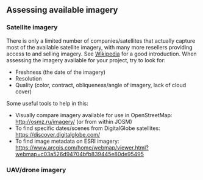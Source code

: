 ## Assessing available imagery

### Satellite imagery
There is only a limited number of companies/satellites that actually capture most of the available satellite imagery, with many more resellers providing access to and selling imagery. See [Wikipedia](https://en.wikipedia.org/wiki/Satellite_imagery) for a good introduction. When assessing the imagery available for your project, try to look for:

- Freshness (the date of the imagery)
- Resolution
- Quality (color, contract, obliqueness/angle of imagery, lack of cloud cover)

Some useful tools to help in this:

- Visually compare imagery available for use in OpenStreetMap: http://osmz.ru/imagery/ (or from within JOSM)
- To find specific dates/scenes from DigitalGlobe satellites: https://discover.digitalglobe.com/
- To find image metadata on ESRI imagery: https://www.arcgis.com/home/webmap/viewer.html?webmap=c03a526d94704bfb839445e80de95495

### UAV/drone imagery